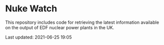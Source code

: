 # Nuke Watch

This repository includes code for retrieving the latest information available on the output of EDF nuclear power plants in the UK.

Last updated: 2021-06-25 19:05